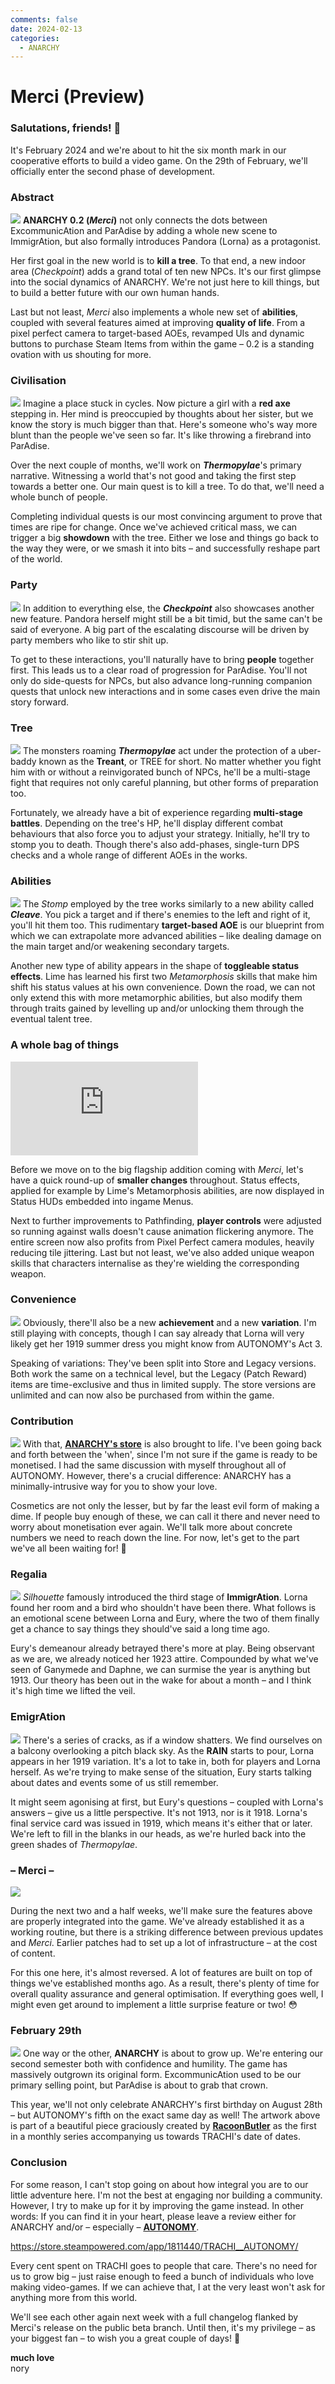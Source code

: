 ```yaml
---
comments: false
date: 2024-02-13
categories:
  - ANARCHY
---
```


# Merci (Preview)

### **Salutations, friends! 👋**

It's February 2024 and we're about to hit the six month mark in our cooperative efforts to build a video game. On the 29th of February, we'll officially enter the second phase of development. 

### **Abstract**
![](../../../../../assets/blog/images/steam/2024/90f54ec1101f53fbd25602173d8f76318d3c5e9d.png)
**ANARCHY 0.2 (*Merci*)** not only connects the dots between ExcommunicAtion and ParAdise by adding a whole new scene to ImmigrAtion, but also formally introduces Pandora (Lorna) as a protagonist. 

Her first goal in the new world is to **kill a tree**. To that end, a new indoor area (*Checkpoint*) adds a grand total of ten new NPCs. It's our first glimpse into the social dynamics of ANARCHY. We're not just here to kill things, but to build a better future with our own human hands. 

Last but not least, *Merci* also implements a whole new set of **abilities**, coupled with several features aimed at improving **quality of life**. From a pixel perfect camera to target-based AOEs, revamped UIs and dynamic buttons to purchase Steam Items from within the game – 0.2 is a standing ovation with us shouting for more.

### **Civilisation**
![](../../../../../assets/blog/images/steam/2024/87fa218c13055fff2f5fec69b35bfac873a88254.png)
Imagine a place stuck in cycles. Now picture a girl with a **red axe** stepping in. Her mind is preoccupied by thoughts about her sister, but we know the story is much bigger than that. Here's someone who's way more blunt than the people we've seen so far. It's like throwing a firebrand into ParAdise.

Over the next couple of months, we'll work on ***Thermopylae***'s primary narrative. Witnessing a world that's not good and taking the first step towards a better one. Our main quest is to kill a tree. To do that, we'll need a whole bunch of people.

Completing individual quests is our most convincing argument to prove that times are ripe for change. Once we've achieved critical mass, we can trigger a big **showdown** with the tree. Either we lose and things go back to the way they were, or we smash it into bits – and successfully reshape part of the world.

### **Party**
![](../../../../../assets/blog/images/steam/2024/8d85af535d4ddb257cecdf25beba7b6726d9970d.png)
In addition to everything else, the ***Checkpoint*** also showcases another new feature. Pandora herself might still be a bit timid, but the same can't be said of everyone. A big part of the escalating discourse will be driven by party members who like to stir shit up.

To get to these interactions, you'll naturally have to bring **people** together first. This leads us to a clear road of progression for ParAdise. You'll not only do side-quests for NPCs, but also advance long-running companion quests that unlock new interactions and in some cases even drive the main story forward.

### **Tree**
![](../../../../../assets/blog/images/steam/2024/15978d820b110747f10409c411998e76c37d304a.png)
The monsters roaming ***Thermopylae*** act under the protection of a uber-baddy known as the **Treant**, or TREE for short. No matter whether you fight him with or without a reinvigorated bunch of NPCs, he'll be a multi-stage fight that requires not only careful planning, but other forms of preparation too.

Fortunately, we already have a bit of experience regarding **multi-stage battles**. Depending on the tree's HP, he'll display different combat behaviours that also force you to adjust your strategy. Initially, he'll try to stomp you to death. Though there's also add-phases, single-turn DPS checks and a whole range of different AOEs in the works.

### **Abilities**
![](../../../../../assets/blog/images/steam/2024/8b1da6850feb5c107a9345ccf29c454047bd72a5.png)
The *Stomp* employed by the tree works similarly to a new ability called ***Cleave***. You pick a target and if there's enemies to the left and right of it, you'll hit them too. This rudimentary **target-based AOE** is our blueprint from which we can extrapolate more advanced abilities – like dealing damage on the main target and/or weakening secondary targets.

Another new type of ability appears in the shape of **toggleable status effects**. Lime has learned his first two *Metamorphosis* skills that make him shift his status values at his own convenience. Down the road, we can not only extend this with more metamorphic abilities, but also modify them through traits gained by levelling up and/or unlocking them through the eventual talent tree.

### **A whole bag of things**

<div class="md-embed md-embed--16-9">
<iframe allowfullscreen="" frameborder="0" src="https://www.youtube.com/embed/79yg1Dr-ZwE"></iframe>
</div>

Before we move on to the big flagship addition coming with *Merci*, let's have a quick round-up of **smaller changes** throughout. Status effects, applied for example by Lime's Metamorphosis abilities, are now displayed in Status HUDs embedded into ingame Menus.

Next to further improvements to Pathfinding, **player controls** were adjusted so running against walls doesn't cause animation flickering anymore. The entire screen now also profits from Pixel Perfect camera modules, heavily reducing tile jittering. Last but not least, we've also added unique weapon skills that characters internalise as they're wielding the corresponding weapon.

### **Convenience**
![](../../../../../assets/blog/images/steam/2024/dac324b6e863e6c1d167a1cee1374d84f433d83a.png)
Obviously, there'll also be a new **achievement** and a new **variation**. I'm still playing with concepts, though I can say already that Lorna will very likely get her 1919 summer dress you might know from AUTONOMY's Act 3.

Speaking of variations: They've been split into Store and Legacy versions. Both work the same on a technical level, but the Legacy (Patch Reward) items are time-exclusive and thus in limited supply. The store versions are unlimited and can now also be purchased from within the game.

### **Contribution**
![](../../../../../assets/blog/images/steam/2024/17b31aaef4d98cfe28675abaf6ad213caae24c2c.png)
With that, [**ANARCHY's store**](https://store.steampowered.com/itemstore/2169000/browse/?filter=all) is also brought to life. I've been going back and forth between the 'when', since I'm not sure if the game is ready to be monetised. I had the same discussion with myself throughout all of AUTONOMY. However, there's a crucial difference: ANARCHY has a minimally-intrusive way for you to show your love.

Cosmetics are not only the lesser, but by far the least evil form of making a dime. If people buy enough of these, we can call it there and never need to worry about monetisation ever again. We'll talk more about concrete numbers we need to reach down the line. For now, let's get to the part we've all been waiting for! 👀

### **Regalia**
![](../../../../../assets/blog/images/steam/2024/845b33e5ec304e5980f7b65d7ccde6b578843064.png)
*Silhouette* famously introduced the third stage of **ImmigrAtion**. Lorna found her room and a bird who shouldn't have been there. What follows is an emotional scene between Lorna and Eury, where the two of them finally get a chance to say things they should've said a long time ago.

Eury's demeanour already betrayed there's more at play. Being observant as we are, we already noticed her 1923 attire. Compounded by what we've seen of Ganymede and Daphne, we can surmise the year is anything but 1913. Our theory has been out in the wake for about a month – and I think it's high time we lifted the veil.

### **EmigrAtion**
![](../../../../../assets/blog/images/steam/2024/0edbfd758dfd63f1332e24a44778852863b13538.png)
There's a series of cracks, as if a window shatters. We find ourselves on a balcony overlooking a pitch black sky. As the **RAIN** starts to pour, Lorna appears in her 1919 variation. It's a lot to take in, both for players and Lorna herself. As we're trying to make sense of the situation, Eury starts talking about dates and events some of us still remember.

It might seem agonising at first, but Eury's questions – coupled with Lorna's answers – give us a little perspective. It's not 1913, nor is it 1918. Lorna's final service card was issued in 1919, which means it's either that or later. We're left to fill in the blanks in our heads, as we're hurled back into the green shades of *Thermopylae*.

### **– Merci –**
![](../../../../../assets/blog/images/steam/2024/4a05b8493325e5ba54d315998966d1debc5331fd.png)

During the next two and a half weeks, we'll make sure the features above are properly integrated into the game. We've already established it as a working routine, but there is a striking difference between previous updates and *Merci*. Earlier patches had to set up a lot of infrastructure – at the cost of content. 

For this one here, it's almost reversed. A lot of features are built on top of things we've established months ago. As a result, there's plenty of time for overall quality assurance and general optimisation. If everything goes well, I might even get around to implement a little surprise feature or two! 😳

### **February 29th**
![](../../../../../assets/blog/images/steam/2024/ae0d90215d8b363ef17986a8f03ad9e5e3c58db8.png)
One way or the other, **ANARCHY** is about to grow up. We're entering our second semester both with confidence and humility. The game has massively outgrown its original form. ExcommunicAtion used to be our primary selling point, but ParAdise is about to grab that crown.

This year, we'll not only celebrate ANARCHY's first birthday on August 28th – but AUTONOMY's fifth on the exact same day as well! The artwork above is part of a beautiful piece graciously created by [**RacoonButler**](https://normalhumanboy.carrd.co/) as the first in a monthly series accompanying us towards TRACHI's date of dates.

### **Conclusion**
For some reason, I can't stop going on about how integral you are to our little adventure here. I'm not the best at engaging nor building a community. However, I try to make up for it by improving the game instead. In other words: If you can find it in your heart, please leave a review either for ANARCHY and/or – especially – [**AUTONOMY**](https://store.steampowered.com/app/1811440/TRACHI__AUTONOMY/). 

https://store.steampowered.com/app/1811440/TRACHI__AUTONOMY/

Every cent spent on TRACHI goes to people that care. There's no need for us to grow big – just raise enough to feed a bunch of individuals who love making video-games. If we can achieve that, I at the very least won't ask for anything more from this world.

We'll see each other again next week with a full changelog flanked by Merci's release on the public beta branch. Until then, it's my privilege – as your biggest fan – to wish you a great couple of days! 🤗

**much love**  
nory
